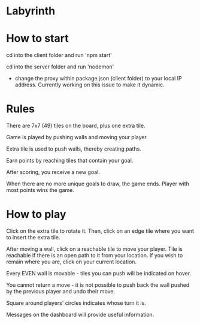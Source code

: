 # Labyrinth

# How to start

cd into the client folder and run 'npm start'

cd into the server folder and run 'nodemon'

* change the proxy within package.json (client folder) to your local IP address. Currently working on this issue to make it dynamic.

# Rules

There are 7x7 (49) tiles on the board, plus one extra tile.

Game is played by pushing walls and moving your player.

Extra tile is used to push walls, thereby creating paths.

Earn points by reaching tiles that contain your goal.

After scoring, you receive a new goal.

When there are no more unique goals to draw, the game ends. Player with most points wins the game.

# How to play

Click on the extra tile to rotate it. Then, click on an edge tile where you want to insert the extra tile.

After moving a wall, click on a reachable tile to move your player. Tile is reachable if there is an open path to it from your location. If you wish to remain where you are, click on your current location.

Every EVEN wall is movable - tiles you can push will be indicated on hover.

You cannot return a move - it is not possible to push back the wall pushed by the previous player and undo their move.

Square around players' circles indicates whose turn it is.

Messages on the dashboard will provide useful information.
